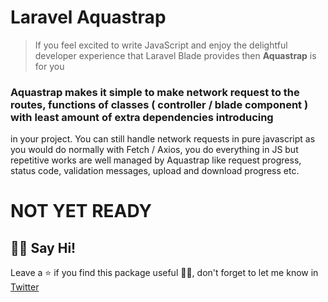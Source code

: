 # Laravel Aquastrap

> If you feel excited to write JavaScript and enjoy the delightful developer experience that Laravel Blade provides then **Aquastrap** is for you

### Aquastrap makes it simple to make network request to the routes, functions of classes ( controller / blade component ) with least amount of extra dependencies introducing
in your project. You can still handle network requests in pure javascript as you would do normally with Fetch / Axios, you do everything in JS but repetitive works are well managed by Aquastrap like request progress, status code, validation messages, upload and download progress etc. 

# NOT YET READY

## 👋🏼 Say Hi! 
Leave a ⭐ if you find this package useful 👍🏼,
don't forget to let me know in [Twitter](https://twitter.com/srvrksh)  
